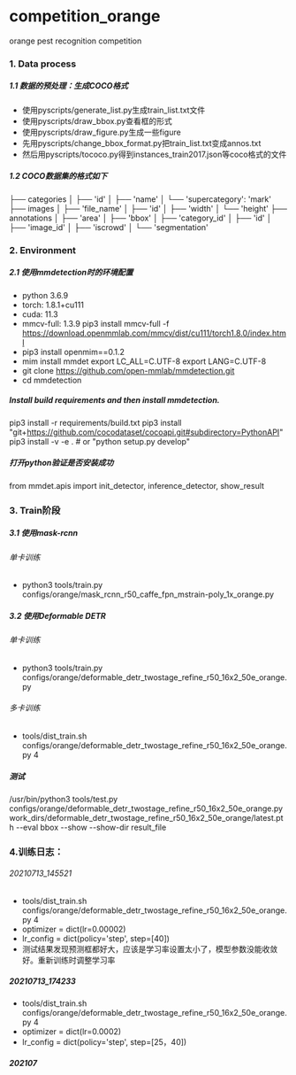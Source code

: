 # competition_orange
orange pest recognition competition


### 1. Data process
##### 1.1 数据的预处理：生成COCO格式
+ 使用pyscripts/generate_list.py生成train_list.txt文件
+ 使用pyscripts/draw_bbox.py查看框的形式
+ 使用pyscripts/draw_figure.py生成一些figure
+ 先用pyscripts/change_bbox_format.py把train_list.txt变成annos.txt
+ 然后用pyscripts/tococo.py得到instances_train2017.json等coco格式的文件

##### 1.2 COCO数据集的格式如下
├── categories
│   ├── 'id'
│   ├── 'name'
│   └── 'supercategory': 'mark'
├── images
│   ├── 'file_name'
│   ├── 'id'
│   ├── 'width'
│   └── 'height'
├── annotations
│   ├── 'area'
│   ├── 'bbox'
│   ├── 'category_id'
│   ├── 'id'
│   ├── 'image_id'
│   ├── 'iscrowd'
│   └── 'segmentation'


### 2. Environment
##### 2.1 使用mmdetection时的环境配置
+ python 3.6.9
+ torch: 1.8.1+cu111
+ cuda: 11.3
+ mmcv-full: 1.3.9 pip3 install mmcv-full -f https://download.openmmlab.com/mmcv/dist/cu111/torch1.8.0/index.html
+ pip3 install openmim==0.1.2
+ mim install mmdet
export LC_ALL=C.UTF-8
export LANG=C.UTF-8
+ git clone https://github.com/open-mmlab/mmdetection.git
+ cd mmdetection
##### Install build requirements and then install mmdetection.
pip3 install -r requirements/build.txt
pip3 install "git+https://github.com/cocodataset/cocoapi.git#subdirectory=PythonAPI"
pip3 install -v -e .  # or "python setup.py develop"
##### 打开python验证是否安装成功
from mmdet.apis import init_detector, inference_detector, show_result


### 3. Train阶段
##### 3.1 使用mask-rcnn
###### 单卡训练
+ python3 tools/train.py configs/orange/mask_rcnn_r50_caffe_fpn_mstrain-poly_1x_orange.py

##### 3.2 使用Deformable DETR
###### 单卡训练
+ python3 tools/train.py configs/orange/deformable_detr_twostage_refine_r50_16x2_50e_orange.py
###### 多卡训练
+ tools/dist_train.sh configs/orange/deformable_detr_twostage_refine_r50_16x2_50e_orange.py 4
##### 测试
/usr/bin/python3 tools/test.py configs/orange/deformable_detr_twostage_refine_r50_16x2_50e_orange.py work_dirs/deformable_detr_twostage_refine_r50_16x2_50e_orange/latest.pth  --eval bbox --show --show-dir result_file


### 4.训练日志：
###### 20210713_145521 
+ tools/dist_train.sh configs/orange/deformable_detr_twostage_refine_r50_16x2_50e_orange.py 4
+ optimizer = dict(lr=0.00002)
+ lr_config = dict(policy='step', step=[40])
+ 测试结果发现预测框都好大，应该是学习率设置太小了，模型参数没能收敛好。重新训练时调整学习率

##### 20210713_174233
+ tools/dist_train.sh configs/orange/deformable_detr_twostage_refine_r50_16x2_50e_orange.py 4
+ optimizer = dict(lr=0.0002)
+ lr_config = dict(policy='step', step=[25，40])

##### 202107

